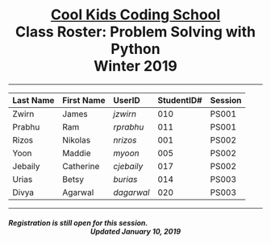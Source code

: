 
# <center>[**Cool Kids Coding School**](http://www.coolkidscodingschool.com)<br>Class Roster: **Problem Solving with Python**<br>  Winter 2019

---

| Last Name | First Name | UserID | StudentID# | Session |
|:---|:-----------|:--|:--|:--|
| Zwirn     | James      |  _jzwirn_ | 010 | PS001 |
| Prabhu    | Ram        |  _rprabhu_ | 011 | PS001 |
| Rizos     | Nikolas    |  _nrizos_ | 001 |PS002 |
| Yoon      | Maddie     |  _myoon_ | 005 | PS002 |
| Jebaily | Catherine  | _cjebaily_ | 017 | PS002  |
| Urias | Betsy  | _burias_ | 014 | PS003  |
| Divya | Agarwal  | _dagarwal_ | 020 | PS003  |
---
##### Registration is still open for this session. <br> <center>Updated January 10, 2019